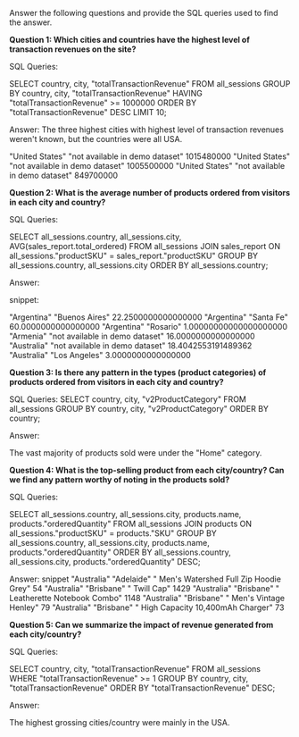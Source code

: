 Answer the following questions and provide the SQL queries used to find the answer.

    
**Question 1: Which cities and countries have the highest level of transaction revenues on the site?**


SQL Queries:

SELECT country, city, "totalTransactionRevenue" FROM all_sessions
GROUP BY country, city, "totalTransactionRevenue"
HAVING "totalTransactionRevenue" >= 1000000
ORDER BY "totalTransactionRevenue" DESC
LIMIT 10;


Answer:
The three highest cities with highest level of transaction revenues weren't known, but the countries were all USA.

"United States"	"not available in demo dataset"	1015480000
"United States"	"not available in demo dataset"	1005500000
"United States"	"not available in demo dataset"	849700000


**Question 2: What is the average number of products ordered from visitors in each city and country?**


SQL Queries:

SELECT all_sessions.country, all_sessions.city, AVG(sales_report.total_ordered) FROM all_sessions
	JOIN sales_report
	ON all_sessions."productSKU" = sales_report."productSKU"
	GROUP BY all_sessions.country, all_sessions.city
	ORDER BY all_sessions.country;

Answer:

snippet:

"Argentina"	"Buenos Aires"	22.2500000000000000
"Argentina"	"Santa Fe"	60.0000000000000000
"Argentina"	"Rosario"	1.00000000000000000000
"Armenia"	"not available in demo dataset"	16.0000000000000000
"Australia"	"not available in demo dataset"	18.4042553191489362
"Australia"	"Los Angeles"	3.0000000000000000





**Question 3: Is there any pattern in the types (product categories) of products ordered from visitors in each city and country?**


SQL Queries:
SELECT country, city, "v2ProductCategory" FROM all_sessions
	GROUP BY country, city, "v2ProductCategory"
	ORDER BY country;


Answer:

The vast majority of products sold were under the "Home" category.



**Question 4: What is the top-selling product from each city/country? Can we find any pattern worthy of noting in the products sold?**


SQL Queries:

SELECT all_sessions.country, all_sessions.city, products.name, products."orderedQuantity" FROM all_sessions
	JOIN products
	ON all_sessions."productSKU" = products."SKU"
	GROUP BY all_sessions.country, all_sessions.city, products.name, products."orderedQuantity"
	ORDER BY all_sessions.country, all_sessions.city, products."orderedQuantity" DESC;



Answer:
snippet
"Australia"	"Adelaide"	" Men's Watershed Full Zip Hoodie Grey"	54
"Australia"	"Brisbane"	" Twill Cap"	1429
"Australia"	"Brisbane"	" Leatherette Notebook Combo"	1148
"Australia"	"Brisbane"	" Men's Vintage Henley"	79
"Australia"	"Brisbane"	" High Capacity 10,400mAh Charger"	73



**Question 5: Can we summarize the impact of revenue generated from each city/country?**

SQL Queries:

SELECT country, city, "totalTransactionRevenue" FROM all_sessions
	WHERE "totalTransactionRevenue" >= 1
	GROUP BY country, city, "totalTransactionRevenue"
	ORDER BY "totalTransactionRevenue" DESC;


Answer:

The highest grossing cities/country were mainly in the USA.






